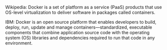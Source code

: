 Wikipedia: Docker is a set of platform as a service (PaaS) products that use OS-level virtualization to deliver software in packages called containers.

IBM: Docker is an open source platform that enables developers to build, deploy, run, update and manage containers—standardized, executable components that combine application source code with the operating system (OS) libraries and dependencies required to run that code in any environment.